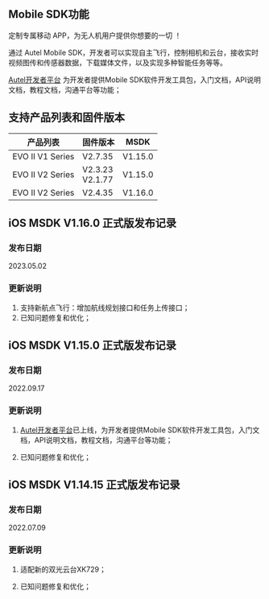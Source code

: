 ## Mobile SDK功能 

定制专属移动 APP，为无人机用户提供你想要的一切 ！

通过 Autel Mobile SDK，开发者可以实现自主飞行，控制相机和云台，接收实时视频图传和传感器数据，下载媒体文件，以及实现多种智能任务等等。

[Autel开发者平台](https://develop.autelrobotics.cn) 为开发者提供Mobile SDK软件开发工具包，入门文档，API说明文档，教程文档，沟通平台等功能；

## 支持产品列表和固件版本

| 产品列表         | 固件版本            | MSDK    |
| ---------------- | ------------------- | ------- |
| EVO II V1 Series | V2.7.35             | V1.15.0 |
| EVO II V2 Series | V2.3.23<br/>V2.1.77 | V1.15.0 |
| EVO II V2 Series | V2.4.35             | V1.16.0 |



## iOS MSDK V1.16.0 正式版发布记录

### 发布日期

2023.05.02

### 更新说明

1. 支持新航点飞行：增加航线规划接口和任务上传接口；
2. 已知问题修复和优化；



## iOS MSDK V1.15.0 正式版发布记录

### 发布日期

2022.09.17

### 更新说明

1. [Autel开发者平台](https://develop.autelrobotics.cn)已上线，为开发者提供Mobile SDK软件开发工具包，入门文档，API说明文档，教程文档，沟通平台等功能；

2. 已知问题修复和优化；



## iOS MSDK V1.14.15 正式版发布记录

### 发布日期

2022.07.09

### 更新说明

1. 适配新的双光云台XK729；

2. 已知问题修复和优化；

    
